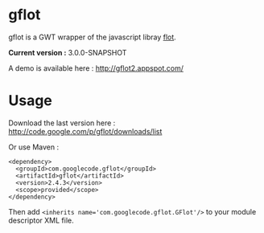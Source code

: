gflot
=====
gflot is a GWT wrapper of the javascript libray [flot](http://www.flotcharts.org/).

**Current version :** 3.0.0-SNAPSHOT

A demo is available here : http://gflot2.appspot.com/

Usage
=====
Download the last version here : http://code.google.com/p/gflot/downloads/list

Or use Maven :

    <dependency>
      <groupId>com.googlecode.gflot</groupId>
      <artifactId>gflot</artifactId>
      <version>2.4.3</version>
      <scope>provided</scope>
    </dependency>

Then add `<inherits name='com.googlecode.gflot.GFlot'/>` to your module descriptor XML file.

